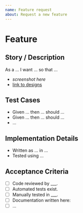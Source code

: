 ```yaml
---
name: Feature request
about: Request a new feature
---
```


# Feature

<!-- Please, complete the following form for a feature request. If some fields do not apply to your situation, feel free to skip them.-->

## Story / Description

<!-- Describe your software feature. It can be written down as a story, which is a general explanation of a feature written from the end user's perspective. Describe the end to end flow / end goal -->

As a ...
I want ...
so that ...

- _screenshot here_
- [link to designs]()

## Test Cases

<!-- Describe the test cases required for this feature -->

- Given ... then ... should ...
- Given ... then ... should ...
- ...

## Implementation Details

<!-- Describe any relevant implementation details for this feature -->

- Written as ... in ...
- Tested using ...

## Acceptance Criteria

<!-- Include the minimum requirements for the issue to be marked as completed. -->

- [ ] Code reviewed by \_\_\_.
- [ ] Automated tests exist.
- [ ] Manually tested in \_\_\_.
- [ ] Documentation written here:
- [ ] ...
